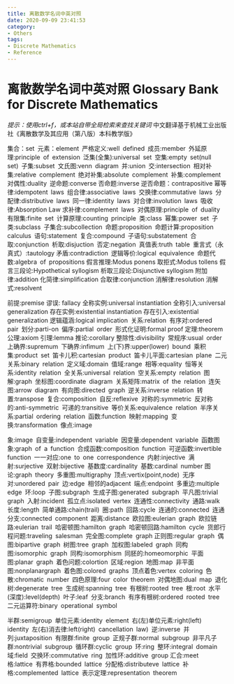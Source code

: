 ```yaml
---
title: 离散数学名词中英对照
date: 2020-09-09 23:41:53
category: 
- Others
tags:
- Discrete Mathematics
- Reference
---
```


# 离散数学名词中英对照 Glossary Bank for Discrete Mathematics


*提示：使用ctrl+f，或本站自带全局检索来查找关键词*
中文翻译基于机械工业出版社《离散数学及其应用（第八版）本科教学版》  

集合：set 元素：element 严格定义:well defined 成员:member 外延原理:principle of extension 泛集(全集):universal set 空集:empty set(null set) 子集:subset 文氏图:venn diagram 并:union 交:intersection 相对补集:relative complement 绝对补集:absolute complement 补集:complement 对偶性:duality 逆命题:converse 否命题:inverse 逆否命题：contrapositive 幂等律:idempotent laws 组合律:associative laws 交换律:commutative laws 分配律:distributive laws 同一律:identity laws 对合律:involution laws 吸收律:Absorption Law 求补律:complement laws 对偶原理:principle of duality 有限集:finite set 计算原理:counting principle 类:class 幂集:power set 子类:subclass 子集合:subcollection 命题:proposition 命题计算:proposition calculus 语句:statement 复合:compound 子语句:substatement 合取:conjunction 析取:disjuction 否定:negation 真值表:truth table 重言式（永真式）:tautology 矛盾:contradiction 逻辑等价:logical equivalence 命题代数:algebra of propositions 假言推理:Modus ponens 取拒式:Modus tollens 假言三段论:Hypothetical syllogism 析取三段论:Disjunctive syllogism 附加律:addition 化简律:simplification 合取律:conjunction 消解律:resolution 消解式:resolvent

前提:premise 谬误: fallacy 全称实例:universal instantiation 全称引入:universal generalization 存在实例:existential instantiation 存在引入:existential generalization 逻辑蕴涵:logical implication 关系:relation 有序对:ordered pair 划分:parti-on 偏序:partial order 形式化证明:formal proof 定理:theorem 公理:axiom 引理:lemma 推论:corollary 整除性:divisibility 常规序:usual order 上确界:supremum 下确界:infimum 上(下)界:upper(lower) bound 乘积集:product set 笛卡儿积:cartesian product 笛卡儿平面:cartesian plane 二元关系:binary relation 定义域:domain 值域:range 相等:equality 恒等关系:identity relation 全关系:universal relation 空关系:empty relation 图解:graph 坐标图:coordinate diagram 关系矩阵:matrix of the relation 连矢图:arrow diagram 有向图:directed graph 逆关系:inverse relation 转置:transpose 复合:composition 自反:reflexive 对称的:symmetric 反对称的:anti-symmetric 可递的:transitive 等价关系:equivalence relation 半序关系:partial ordering relation 函数:function 映射:mapping 变换:transformation 像点:image

象:image 自变量:independent variable 因变量:dependent variable 函数图象:graph of a function 合成函数:composition function 可逆函数:invertible function 一一对应:one to one correspondence 内射:injective 满射:surjective 双射:bijective 基数度:cardinality 基数:cardinal number 图论:graph theory 多重图:multigraphy 顶点:vertix(point,node) 无序对:unordered pair 边:edge 相邻的adjacent 端点:endpoint 多重边:multiple edge 环:loop 子图:subgraph 生成子图:generated subgraph 平凡图:trivial graph 入射:incident 孤立点:isolated vertex 连通性:connectivity 通路:walk 长度:length 简单通路:chain(trail) 圈:path 回路:cycle 连通的:connected 连通分支:connected component 距离:distance 欧拉图:eulerian graph 欧拉链路:eulerian trail 哈密顿图:hamilton graph 哈密顿回路:hamilton cycle 货郎行程问题:traveling salesman 完全图:complete graph 正则图:regular graph 偶图:bipartive graph 树图:tree graph 加权图:labeled graph 同构图:isomorphic graph 同构:isomorphism 同胚的:homeomorphic 平面图:planar graph 着色问题:colortion 区域:region 地图:map 非平面图:nonplanargraph 着色图:colored graphs 顶点着色:vertex coloring 色散:chromatic number 四色原理:four color theorem 对偶地图:dual map 退化树:degenerate tree 生成树:spanning tree 有根树:rooted tree 根:root 水平(深度):level(depth) 叶子:leaf 分支:branch 有序有根树:ordered rooted tree 二元运算符:binary operational symbol

半群:semigroup 单位元素:identity element 右(左)单位元素:right(left) identity 左(右)消去律:left(right) cancellation law) 逆:inverse 并列:juxtaposition 有限群:finite group 正规子群:normal subgroup 非平凡子群:nontrivial subgroup 循环群:cyclic group 环:ring 整环:integral domain 域:field 交换环:commutative ring 加性环:additive group 汇合:meet 格:lattice 有界格:bounded lattice 分配格:distributeve lattice 补格:complemented lattice 表示定理:representation theorem
